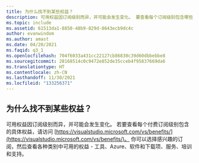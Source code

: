 ```yaml
---
title: 为什么找不到某些权益？
description: 可用权益因订阅级别而异，并可能会发生变化。 要查看每个订阅级别包含哪些权益…
ms.topic: include
ms.assetid: 61513da1-8850-48b9-829d-8643ecb9dc4c
author: evanwindom
ms.author: amast
ms.date: 04/20/2021
ms.faqid: q3_1
ms.openlocfilehash: 704f6033a431cc22127cb86830c39d60dbbebbe8
ms.sourcegitcommit: 28168514c0c9472e852de35cceb4f95837669da6
ms.translationtype: HT
ms.contentlocale: zh-CN
ms.lasthandoff: 11/30/2021
ms.locfileid: "133256371"
---
```

## <a name="why-cant-i-find-certain-benefits"></a>为什么找不到某些权益？ 

可用权益因订阅级别而异，并可能会发生变化。 若要查看每个付费订阅级别包含的具体权益，请访问 [https://visualstudio.microsoft.com/vs/benefits/](https://visualstudio.microsoft.com/vs/benefits/)。 你可以选择感兴趣的订阅，然后查看各种类别中可用的权益 - 工具、Azure、软件和下载项、服务、培训和支持。
